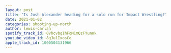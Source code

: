 ```yaml
---
layout: post
title: "Is Josh Alexander heading for a solo run for Impact Wrestling?"
date: 2021-01-02
categories: shooting-up-north
author: lewis-carlan
spotify_track_id: 0VhcvbqIhFqM1mQzFYunnk
youtube_video_id: 8gJulIxosCo
apple_track_id: 1000504131966
---
```

